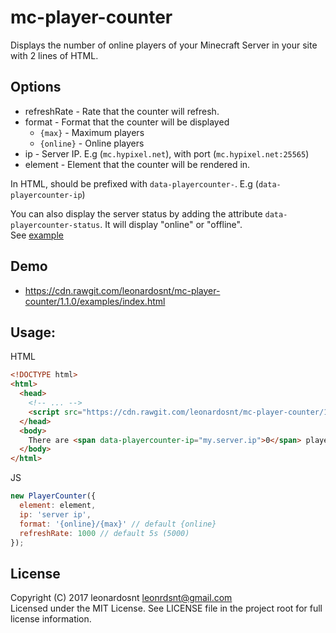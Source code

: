 # mc-player-counter

Displays the number of online players of your Minecraft Server in your site with 2 lines of HTML.

## Options
  - refreshRate - Rate that the counter will refresh.
  - format - Format that the counter will be displayed
    - `{max}` - Maximum players
    - `{online}` - Online players
  - ip - Server IP. E.g (`mc.hypixel.net`), with port (`mc.hypixel.net:25565`)
  - element - Element that the counter will be rendered in.

In HTML, should be prefixed with `data-playercounter-`. E.g (`data-playercounter-ip`)

You can also display the server status by adding the attribute `data-playercounter-status`. It will display "online" or "offline".  
See [example](examples/index.html#L11)

## Demo
- https://cdn.rawgit.com/leonardosnt/mc-player-counter/1.1.0/examples/index.html

## Usage:

HTML
```html
<!DOCTYPE html>
<html>
  <head>
    <!-- ... -->
    <script src="https://cdn.rawgit.com/leonardosnt/mc-player-counter/1.1.0/dist/mc-player-counter.min.js"></script>
  </head>
  <body>
    There are <span data-playercounter-ip="my.server.ip">0</span> players online on my server.
  </body>
</html>
```

JS
```javascript
new PlayerCounter({
  element: element,
  ip: 'server ip',
  format: '{online}/{max}' // default {online}
  refreshRate: 1000 // default 5s (5000)
});
```

## License

Copyright (C) 2017 leonardosnt <leonrdsnt@gmail.com>  
Licensed under the MIT License. See LICENSE file in the project root for full license information.
